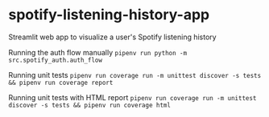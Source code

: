 # spotify-listening-history-app
Streamlit web app to visualize a user's Spotify listening history

Running the auth flow manually
`pipenv run python -m src.spotify_auth.auth_flow`

Running unit tests
`pipenv run coverage run -m unittest discover -s tests && pipenv run coverage report`

Running unit tests with HTML report
`pipenv run coverage run -m unittest discover -s tests && pipenv run coverage html`